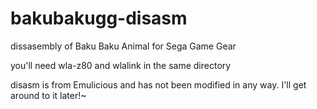 # bakubakugg-disasm
dissasembly of Baku Baku Animal for Sega Game Gear 

you'll need wla-z80 and wlalink in the same directory

disasm is from Emulicious and has not been modified in any way. I'll get around to it later!~
